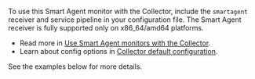 To use this Smart Agent monitor with the Collector, include the `smartagent` receiver and service pipeline in your configuration file. The Smart Agent receiver is fully supported only on x86_64/amd64 platforms.

- Read more in [Use Smart Agent monitors with the Collector](https://docs.splunk.com/Observability/gdi/opentelemetry/smart-agent-migration-monitors.html).
- Learn about config options in [Collector default configuration](https://docs.splunk.com/Observability/gdi/opentelemetry/configure-the-collector-ootb.html). 

See the examples below for more details.